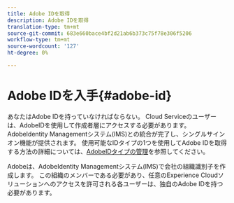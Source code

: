 ```yaml
---
title: Adobe IDを取得
description: Adobe IDを取得
translation-type: tm+mt
source-git-commit: 683e660bace4bf2d21ab6b373c75f78e306f5206
workflow-type: tm+mt
source-wordcount: '127'
ht-degree: 0%

---
```



# Adobe IDを入手{#adobe-id}


あなたはAdobe IDを持っていなければならない。 Cloud Serviceのユーザーは、AdobeIDを使用して作成者層にアクセスする必要があります。 AdobeIdentity Managementシステム(IMS)との統合が完了し、シングルサインオン機能が提供されます。 使用可能なIDタイプの1つを使用してAdobe IDを取得する方法の詳細については、[AdobeIDタイプの管理](https://helpx.adobe.com/enterprise/admin-guide.html/enterprise/using/identity.ug.html)を参照してください。

Adobeは、AdobeIdentity Managementシステム(IMS)で会社の組織識別子を作成します。 この組織のメンバーである必要があり、任意のExperience Cloudソリューションへのアクセスを許可される各ユーザーは、独自のAdobe IDを持つ必要があります。
